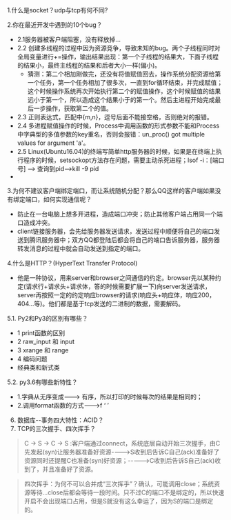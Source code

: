 1.什么是socket？udp与tcp有何不同?



2.你在最近开发中遇到的10个bug？

 - 2.1服务器被客户端阻塞，没有释放掉...
 - 2.2 创建多线程的过程中因为资源竞争，导致未知的bug。两个子线程同时对全局变量进行+=操作，输出结果出现：第一个子线程的结果大，下面子线程的结果小，最终主线程的结果和后者大小一样(偏小)。
    - 猜测：第二个相加刚做完，还没有将值赋值回去，操作系统分配资源给第一个任务，第一个任务相加了很多次，一直到for循环结束，并完成赋值；这个时候操作系统再次开始执行第二个的赋值操作，这个时候赋值的结果远小于第一个，所以造成这个结果小于的第一个。然后主进程开始完成最后一步操作，获取第二个的值。
- 2.3 正则表达式，匹配中{m,n}，逗号后面不能接空格，否则绝对的报错。
- 2.4 多进程赋值操作的时候，Process中调用函数的形式参数不能和Process中字典型的多值参数的key重名，否则会报错：un_proc() got multiple values for argument 'a'。
- 2.5 Linux(Ubuntu16.04)的终端写简单http服务器的时候，如果是在终端上执行程序的时候，setsockopt方法存在问题，需要主动杀死进程；lsof -i：[端口号] --> 查询到pid-->kill -9 pid
- 



3.为何不建议客户端绑定端口，而让系统随机分配？那么QQ这样的客户端如果没有绑定端口，如何实现通信呢？

 - 防止在一台电脑上想多开进程，造成端口冲突；防止其他客户端占用同一个端口造成冲突。
 - client链接服务器，会先给服务器发送请求，发送过程中顺便将自己的端口发送到腾讯服务器中；双方QQ都登陆后都会将自己的端口告诉服务器，服务器转发消息的过程中就会自动发送到指定的端口。

4.什么是HTTP？(HyperText Transfer Protocol)

- 他是一种协议，用来server和browser之间通信的约定。browser先以某种约定(请求行+请求头+请求体，答的时候需要扩展一下)向server发送请求，server再按照一定的约定响应browser的请求(响应头+响应体，响应200，404...等)。他们都是基于tcp发送的二进制的数据，需要解码。

5.1. Py2和Py3的区别有哪些？

- 1 print函数的区别
- 2 raw_input   和    input
- 3 xrange  和   range
- 4 编码问题
- 经典类和新式类

5.2. py3.6有哪些新特性？

- 1.字典从无序变成---> 有序，所以打印的时候每次的结果是相同的；
- 2.调用format函数的方式--->f ‘ ’

6. 数据库--事务四大特性：ACID？
7. TCP的三次握手、四次挥手？

> C ->  S  -> C -> S  :客户端通过connect，系统底层自动开始三次握手，由C先发起(syn)让服务器准备好资源---->S收到后告诉C自己(ack)准备好了资源同时还提醒C也准备(syn)好资源；----->C收到后告诉S自己(ack)收到了，并且准备好了资源。

> 四次挥手：为何不可以合并成“三次挥手”？确认，可能调用close；系统资源等待...close后都会等待一段时间。只不过C的端口不是绑定的，所以快速开启不会出现端口占用，但是S就没有这么幸运了，因为S的端口是绑定的。